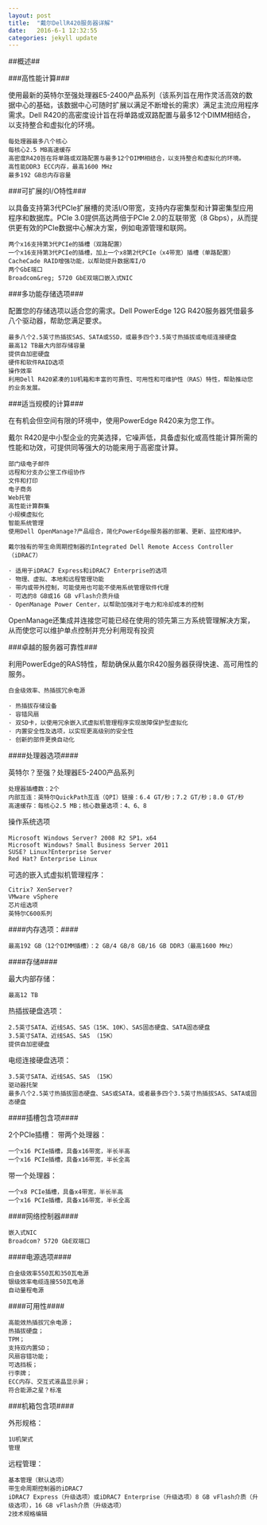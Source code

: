 ```yaml
---
layout: post
title:  "戴尔DellR420服务器详解"
date:   2016-6-1 12:32:55 
categories: jekyll update
---
```


##概述##

###高性能计算###

使用最新的英特尔至强处理器E5-2400产品系列（该系列旨在用作灵活高效的数据中心的基础，该数据中心可随时扩展以满足不断增长的需求）满足主流应用程序需求。Dell R420的高密度设计旨在将单路或双路配置与最多12个DIMM相结合，以支持整合和虚拟化的环境。

	每处理器最多八个核心
	每核心2.5 MB高速缓存
	高密度R420旨在将单路或双路配置与最多12个DIMM相结合，以支持整合和虚拟化的环境。
	高性能DDR3 ECC内存，最高1600 MHz
	最多192 GB总内存容量

###可扩展的I/O特性###

以具备支持第3代PCIe扩展槽的灵活I/O带宽，支持内存密集型和计算密集型应用程序和数据库。PCIe 3.0提供高达两倍于PCIe 2.0的互联带宽（8 Gbps），从而提供更有效的PCIe数据中心解决方案，例如电源管理和联网。

	两个x16支持第3代PCIe的插槽（双路配置）
	一个x16支持第3代PCIe的插槽，加上一个x8第2代PCIe（x4带宽）插槽（单路配置）
	CacheCade RAID增强功能，以帮助提升数据库I/O
	两个GbE端口
	Broadcom&reg; 5720 GbE双端口嵌入式NIC

###多功能存储选项###

配置您的存储选项以适合您的需求。Dell PowerEdge 12G R420服务器凭借最多八个驱动器，帮助您满足要求。

	最多八个2.5英寸热插拔SAS、SATA或SSD，或最多四个3.5英寸热插拔或电缆连接硬盘
	最高12 TB最大内部存储容量
	提供自加密硬盘
	硬件和软件RAID选项
	操作效率
	利用Dell R420紧凑的1U机箱和丰富的可靠性、可用性和可维护性（RAS）特性，帮助推动您的业务发展。
 
###适当规模的计算###

在有机会但空间有限的环境中，使用PowerEdge R420来为您工作。

戴尔 R420是中小型企业的完美选择，它噪声低，具备虚拟化或高性能计算所需的性能和功效，可提供同等强大的功能来用于高密度计算。

	部门级电子邮件
	远程和分支办公室工作组协作
	文件和打印
	电子商务
	Web托管
	高性能计算群集
	小规模虚拟化
	智能系统管理
	使用Dell OpenManage?产品组合，简化PowerEdge服务器的部署、更新、监控和维护。

	戴尔独有的带生命周期控制器的Integrated Dell Remote Access Controller （iDRAC7）

	· 适用于iDRAC7 Express和iDRAC7 Enterprise的选项
	· 物理、虚拟、本地和远程管理功能
	· 带内或带外控制，可能使用也可能不使用系统管理软件代理
	· 可选的8 GB或16 GB vFlash介质升级
	· OpenManage Power Center，以帮助加强对于电力和冷却成本的控制

OpenManage还集成并连接您可能已经在使用的领先第三方系统管理解决方案，从而使您可以维护单点控制并充分利用现有投资

###卓越的服务器可靠性###

利用PowerEdge的RAS特性，帮助确保从戴尔R420服务器获得快速、高可用性的服务。

	白金级效率、热插拔冗余电源

	· 热插拔存储设备
	· 容错风扇
	· 双SD卡，以使用冗余嵌入式虚拟机管理程序实现故障保护型虚拟化
	· 内置安全性及选项，以实现更高级别的安全性
	· 创新的部件更换自动化

####处理器选项####

英特尔？至强？处理器E5-2400产品系列

	处理器插槽数：2个
	内部互连：英特尔QuickPath互连（QPI）链接：6.4 GT/秒；7.2 GT/秒；8.0 GT/秒
	高速缓存：每核心2.5 MB；核心数量选项：4、6、8

操作系统选项

	Microsoft Windows Server? 2008 R2 SP1，x64
	Microsoft Windows? Small Business Server 2011
	SUSE? Linux?Enterprise Server
	Red Hat? Enterprise Linux

可选的嵌入式虚拟机管理程序：

	Citrix? XenServer?
	VMware vSphere
	芯片组选项
	英特尔C600系列

####内存选项：####
	
	最高192 GB（12个DIMM插槽）：2 GB/4 GB/8 GB/16 GB DDR3（最高1600 MHz）

####存储####

最大内部存储：

	最高12 TB

热插拔硬盘选项：

	2.5英寸SATA、近线SAS、SAS（15K、10K）、SAS固态硬盘、SATA固态硬盘
	3.5英寸SATA、近线SAS、SAS （15K）
	提供自加密硬盘

电缆连接硬盘选项：

	3.5英寸SATA、近线SAS、SAS （15K）
	驱动器托架
	最多八个2.5英寸热插拔固态硬盘、SAS或SATA，或者最多四个3.5英寸热插拔SAS、SATA或固态硬盘

####插槽包含项####

2个PCIe插槽：
带两个处理器：

	一个x16 PCIe插槽，具备x16带宽，半长半高
	一个x16 PCIe插槽，具备x16带宽，半长全高

带一个处理器：

	一个x8 PCIe插槽，具备x4带宽，半长半高
	一个x16 PCIe插槽，具备x16带宽，半长全高

####网络控制器####

	嵌入式NIC
	Broadcom? 5720 GbE双端口

####电源选项####

	白金级效率550瓦和350瓦电源
	银级效率电缆连接550瓦电源
	自动量程电源

####可用性####

	高能效热插拔冗余电源；
	热插拔硬盘；
	TPM；
	支持双内置SD；
	风扇容错功能；
	可选挡板；
	行李牌；
	ECC内存、交互式液晶显示屏；
	符合能源之星？标准

###机箱包含项####

外形规格：

	1U机架式
	管理

远程管理：

	基本管理（默认选项）
	带生命周期控制器的iDRAC7
	iDRAC7 Express（升级选项）或iDRAC7 Enterprise（升级选项）8 GB vFlash介质（升级选项），16 GB vFlash介质（升级选项）
	2技术规格编辑

